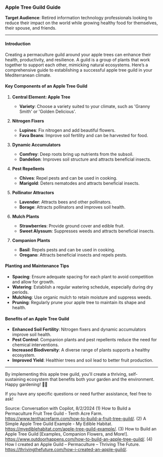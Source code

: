 
### Apple Tree Guild Guide

**Target Audience**: Retired information technology professionals looking to reduce their impact on the world while growing healthy food for themselves, their spouse, and friends.

---

#### Introduction
Creating a permaculture guild around your apple trees can enhance their health, productivity, and resilience. A guild is a group of plants that work together to support each other, mimicking natural ecosystems. Here’s a comprehensive guide to establishing a successful apple tree guild in your Mediterranean climate.

#### Key Components of an Apple Tree Guild

1. **Central Element: Apple Tree**
   - **Variety**: Choose a variety suited to your climate, such as 'Granny Smith' or 'Golden Delicious'.

2. **Nitrogen Fixers**
   - **Lupines**: Fix nitrogen and add beautiful flowers.
   - **Fava Beans**: Improve soil fertility and can be harvested for food.

3. **Dynamic Accumulators**
   - **Comfrey**: Deep roots bring up nutrients from the subsoil.
   - **Dandelion**: Improves soil structure and attracts beneficial insects.

4. **Pest Repellents**
   - **Chives**: Repel pests and can be used in cooking.
   - **Marigold**: Deters nematodes and attracts beneficial insects.

5. **Pollinator Attractors**
   - **Lavender**: Attracts bees and other pollinators.
   - **Borage**: Attracts pollinators and improves soil health.

6. **Mulch Plants**
   - **Strawberries**: Provide ground cover and edible fruit.
   - **Sweet Alyssum**: Suppresses weeds and attracts beneficial insects.

7. **Companion Plants**
   - **Basil**: Repels pests and can be used in cooking.
   - **Oregano**: Attracts beneficial insects and repels pests.

#### Planting and Maintenance Tips

- **Spacing**: Ensure adequate spacing for each plant to avoid competition and allow for growth.
- **Watering**: Establish a regular watering schedule, especially during dry periods.
- **Mulching**: Use organic mulch to retain moisture and suppress weeds.
- **Pruning**: Regularly prune your apple tree to maintain its shape and health.

#### Benefits of an Apple Tree Guild

- **Enhanced Soil Fertility**: Nitrogen fixers and dynamic accumulators improve soil health.
- **Pest Control**: Companion plants and pest repellents reduce the need for chemical interventions.
- **Increased Biodiversity**: A diverse range of plants supports a healthy ecosystem.
- **Improved Yield**: Healthier trees and soil lead to better fruit production.

---

By implementing this apple tree guild, you'll create a thriving, self-sustaining ecosystem that benefits both your garden and the environment. Happy gardening! 🌿🍏

If you have any specific questions or need further assistance, feel free to ask!

Source: Conversation with Copilot, 8/2/2024
(1) How to Build a Permaculture Fruit Tree Guild - Tenth Acre Farm. https://www.tenthacrefarm.com/how-to-build-a-fruit-tree-guild/.
(2) A Simple Apple Tree Guild Example - My Edible Habitat. https://myediblehabitat.com/apple-tree-guild-example/.
(3) How to Build an Apple Tree Guild [Examples, Companion Flowers, and More!]. https://www.outdoorhappens.com/how-to-build-an-apple-tree-guild/.
(4) How I created an Apple Guild – Permaculture – Thriving The Future. https://thrivingthefuture.com/how-i-created-an-apple-guild/.
